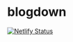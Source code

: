 # blogdown

[![Netlify Status](https://api.netlify.com/api/v1/badges/21f06a43-ac6d-4ca6-bfb2-9bdbceefa006/deploy-status)](https://app.netlify.com/sites/mystifying-wescoff-3a13f9/deploys)